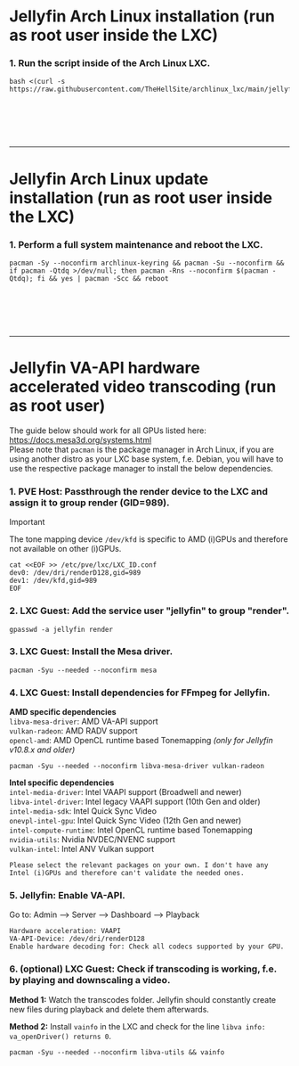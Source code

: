 # Jellyfin Arch Linux installation (run as root user inside the LXC)

### 1. Run the script inside of the Arch Linux LXC.

  ```
  bash <(curl -s https://raw.githubusercontent.com/TheHellSite/archlinux_lxc/main/jellyfin/jellyfin_installer.sh)
  ```

<br />
<br />
<br />
<br />
<hr>

# Jellyfin Arch Linux update installation (run as root user inside the LXC)

### 1. Perform a full system maintenance and reboot the LXC.

  ```
  pacman -Sy --noconfirm archlinux-keyring && pacman -Su --noconfirm && if pacman -Qtdq >/dev/null; then pacman -Rns --noconfirm $(pacman -Qtdq); fi && yes | pacman -Scc && reboot
  ```

<br />
<br />
<br />
<br />
<hr>

# Jellyfin VA-API hardware accelerated video transcoding (run as root user)

The guide below should work for all GPUs listed here: https://docs.mesa3d.org/systems.html  
Please note that `pacman` is the package manager in Arch Linux, if you are using another distro as your LXC base system, f.e. Debian, you will have to use the respective package manager to install the below dependencies.

### 1. PVE Host: Passthrough the render device to the LXC and assign it to group render (GID=989).

  > [!IMPORTANT]
  > The tone mapping device `/dev/kfd` is specific to AMD (i)GPUs and therefore not available on other (i)GPUs.

  ```
  cat <<EOF >> /etc/pve/lxc/LXC_ID.conf
  dev0: /dev/dri/renderD128,gid=989
  dev1: /dev/kfd,gid=989
  EOF
  ```

### 2. LXC Guest: Add the service user "jellyfin" to group "render".

  ```
  gpasswd -a jellyfin render
  ```

### 3. LXC Guest: Install the Mesa driver.

  ```
  pacman -Syu --needed --noconfirm mesa
  ```

### 4. LXC Guest: Install dependencies for FFmpeg for Jellyfin.

**AMD specific dependencies**  
`libva-mesa-driver`: AMD VA-API support  
`vulkan-radeon`: AMD RADV support  
`opencl-amd`: AMD OpenCL runtime based Tonemapping *(only for Jellyfin v10.8.x and older)*  

  ```
  pacman -Syu --needed --noconfirm libva-mesa-driver vulkan-radeon
  ```

**Intel specific dependencies**  
`intel-media-driver`: Intel VAAPI support (Broadwell and newer)  
`libva-intel-driver`: Intel legacy VAAPI support (10th Gen and older)  
`intel-media-sdk`: Intel Quick Sync Video  
`onevpl-intel-gpu`: Intel Quick Sync Video (12th Gen and newer)  
`intel-compute-runtime`: Intel OpenCL runtime based Tonemapping  
`nvidia-utils`: Nvidia NVDEC/NVENC support  
`vulkan-intel`: Intel ANV Vulkan support  

  ```
  Please select the relevant packages on your own. I don't have any Intel (i)GPUs and therefore can't validate the needed ones.
  ```

### 5. Jellyfin: Enable VA-API.

  Go to: Admin --> Server --> Dashboard --> Playback
  ```
  Hardware acceleration: VAAPI
  VA-API-Device: /dev/dri/renderD128
  Enable hardware decoding for: Check all codecs supported by your GPU.
  ```

### 6. (optional) LXC Guest: Check if transcoding is working, f.e. by playing and downscaling a video.

  **Method 1:** Watch the transcodes folder. Jellyfin should constantly create new files during playback and delete them afterwards.

  **Method 2:** Install ```vainfo``` in the LXC and check for the line `libva info: va_openDriver() returns 0`.
  ```
  pacman -Syu --needed --noconfirm libva-utils && vainfo
  ```
